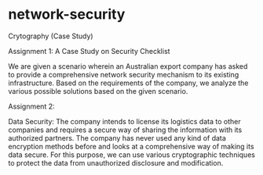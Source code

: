 # network-security
Crytography (Case Study)


Assignment 1:
A Case Study on Security Checklist

We are given a scenario wherein an Australian export company has asked to provide a comprehensive network security mechanism to its existing infrastructure. Based on the requirements of the company, we analyze the various possible solutions based on the given scenario.

Assignment 2:

Data Security:
The company intends to license its logistics data to other companies and requires a secure way of sharing the information with its authorized partners. The company has never used any kind of data encryption methods before and looks at a comprehensive way of making its data secure. For this purpose, we can use various cryptographic techniques to protect the data from unauthorized disclosure and modification. 


